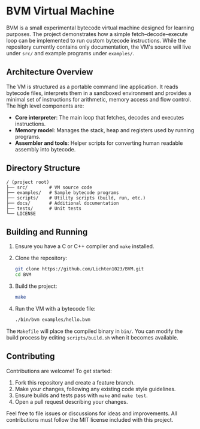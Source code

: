 # BVM Virtual Machine

BVM is a small experimental bytecode virtual machine designed for learning
purposes. The project demonstrates how a simple fetch–decode–execute loop can be
implemented to run custom bytecode instructions. While the repository currently
contains only documentation, the VM's source will live under `src/` and example
programs under `examples/`.

## Architecture Overview

The VM is structured as a portable command line application. It reads bytecode
files, interprets them in a sandboxed environment and provides a minimal set of
instructions for arithmetic, memory access and flow control. The high level
components are:

- **Core interpreter**: The main loop that fetches, decodes and executes
  instructions.
- **Memory model**: Manages the stack, heap and registers used by running
  programs.
- **Assembler and tools**: Helper scripts for converting human readable
  assembly into bytecode.

## Directory Structure

```
/ (project root)
├── src/        # VM source code
├── examples/   # Sample bytecode programs
├── scripts/    # Utility scripts (build, run, etc.)
├── docs/       # Additional documentation
├── tests/      # Unit tests
└── LICENSE
```

## Building and Running

1. Ensure you have a C or C++ compiler and `make` installed.
2. Clone the repository:

   ```sh
   git clone https://github.com/Lichten1023/BVM.git
   cd BVM
   ```

3. Build the project:

   ```sh
   make
   ```

4. Run the VM with a bytecode file:

   ```sh
   ./bin/bvm examples/hello.bvm
   ```

The `Makefile` will place the compiled binary in `bin/`. You can modify the
build process by editing `scripts/build.sh` when it becomes available.

## Contributing

Contributions are welcome! To get started:

1. Fork this repository and create a feature branch.
2. Make your changes, following any existing code style guidelines.
3. Ensure builds and tests pass with `make` and `make test`.
4. Open a pull request describing your changes.

Feel free to file issues or discussions for ideas and improvements. All
contributions must follow the MIT license included with this project.
